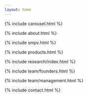 ```yaml
---
layout: home
---
```


{% include carousel.html %}

{% include about.html %}

{% include smpv.html %}

{% include products.html %}

{% include research/index.html %}

<div id="team">
{% include team/founders.html %}

{% include team/management.html %}
</div>

{% include contact.html %}

